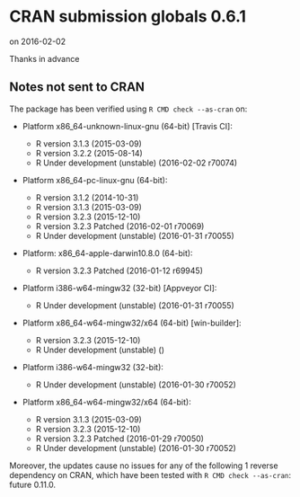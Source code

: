 # CRAN submission globals 0.6.1
on 2016-02-02

Thanks in advance


## Notes not sent to CRAN
The package has been verified using `R CMD check --as-cran` on:

* Platform x86_64-unknown-linux-gnu (64-bit) [Travis CI]:
  - R version 3.1.3 (2015-03-09)
  - R version 3.2.2 (2015-08-14)
  - R Under development (unstable) (2016-02-02 r70074)
  
* Platform x86_64-pc-linux-gnu (64-bit):
  - R version 3.1.2 (2014-10-31)
  - R version 3.1.3 (2015-03-09)
  - R version 3.2.3 (2015-12-10)
  - R version 3.2.3 Patched (2016-02-01 r70069)
  - R Under development (unstable) (2016-01-31 r70055)

* Platform: x86_64-apple-darwin10.8.0 (64-bit):
  - R version 3.2.3 Patched (2016-01-12 r69945)

* Platform i386-w64-mingw32 (32-bit) [Appveyor CI]:
  - R Under development (unstable) (2016-01-31 r70055)

* Platform x86_64-w64-mingw32/x64 (64-bit) [win-builder]:
  - R version 3.2.3 (2015-12-10)
  - R Under development (unstable) ()

* Platform i386-w64-mingw32 (32-bit):
  - R Under development (unstable) (2016-01-30 r70052)

* Platform x86_64-w64-mingw32/x64 (64-bit):
  - R version 3.1.3 (2015-03-09)
  - R version 3.2.3 (2015-12-10)
  - R version 3.2.3 Patched (2016-01-29 r70050)
  - R Under development (unstable) (2016-01-30 r70052)

Moreover, the updates cause no issues for any of the following
1 reverse dependency on CRAN, which have been tested with
`R CMD check --as-cran`: future 0.11.0.

